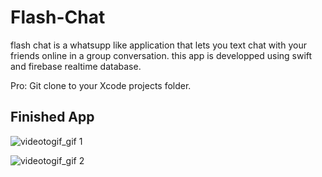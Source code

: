# Flash-Chat
flash chat is a whatsupp like application that lets you text chat with your friends online in a group conversation.
this app is developped using swift and firebase realtime database.

Pro: Git clone to your Xcode projects folder.

## Finished App
![videotogif_gif 1](https://user-images.githubusercontent.com/37807947/43352170-656e00a2-9217-11e8-8c4b-3f70452c54de.gif)


![videotogif_gif 2](https://user-images.githubusercontent.com/37807947/43352176-819e7d6a-9217-11e8-8142-a9751178eb5c.GIF)
